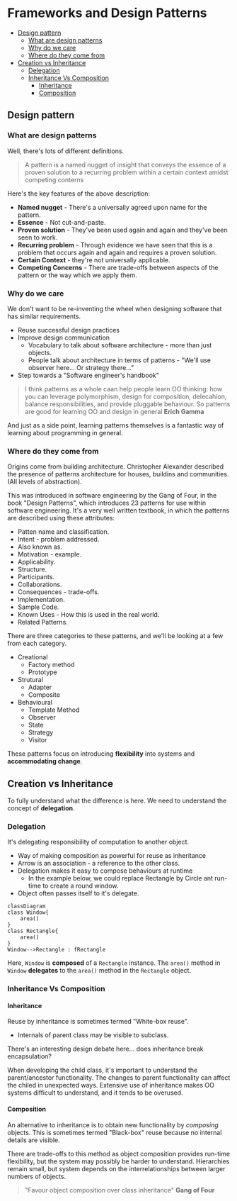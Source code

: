 # Frameworks and Design Patterns <!-- omit in toc -->

* [Design pattern](#design-pattern)
  * [What are design patterns](#what-are-design-patterns)
  * [Why do we care](#why-do-we-care)
  * [Where do they come from](#where-do-they-come-from)
* [Creation vs Inheritance](#creation-vs-inheritance)
  * [Delegation](#delegation)
  * [Inheritance Vs Composition](#inheritance-vs-composition)
    * [Inheritance](#inheritance)
    * [Composition](#composition)

## Design pattern

### What are design patterns

Well, there's lots of different definitions.

> A pattern is a named nugget of insight that conveys the essence of a proven solution to a recurring problem within a certain context amidst competing conterns

Here's the key features of the above description:

* **Named nugget** - There's a universally agreed upon name for the pattern.
* **Essence** - Not cut-and-paste.
* **Proven solution** - They've been used again and again and they've been seen to work.
* **Recurring problem** - Through evidence we have seen that this is a problem that occurs again and again and requires a proven solution.
* **Certain Context** - they're not universally applicable.
* **Competing Concerns** - There are trade-offs between aspects of the pattern or the way which we apply them.

### Why do we care

We don't want to be re-inventing the wheel when designing software that has similar requirements.

* Reuse successful design practices
* Improve design communication
  * Vocabulary to talk about software architecture - more than just objects.
  * People talk about architecture in terms of patterns - "We'll use observer here... Or strategy there..."
* Step towards a "Software engineer's handbook"

> I think patterns as a whole caan help people learn OO thinking: how you can leverage polymorphism, design for composition, delecahion, balance responsibilities, and provide pluggable behaviour.
> So patterns are good for learning OO and design in general
> **Erich Gamma**

And just as a side point, learning patterns themselves is a fantastic way of learning about programming in general.

### Where do they come from

Origins come from building architecture. Christopher Alexander described the presence of patterns architecture for houses, buildins and communities. (All levels of abstraction).

This was introduced in software engineering by the Gang of Four, in the book "Design Patterns", which introduces 23 patterns for use within software engineering. It's a very well written textbook, in which the patterns are described using these attributes:

* Patten name and classification.
* Intent - problem addressed.
* Also known as.
* Motivation - example.
* Applicability.
* Structure.
* Participants.
* Collaborations.
* Consequences - trade-offs.
* Implementation.
* Sample Code.
* Known Uses - How this is used in the real world.
* Related Patterns.

There are three categories to these patterns, and we'll be looking at a few from each category.

* Creational
  * Factory method
  * Prototype
* Strutural
  * Adapter
  * Composite
* Behavioural
  * Template Method
  * Observer
  * State
  * Strategy
  * Visitor

These patterns focus on introducing **flexibility** into systems and **accommodating change**.

## Creation vs Inheritance

To fully understand what the difference is here.
We need to understand the concept of **delegation**.

### Delegation

It's delegating responsibility of computation to another object.

* Way of making composition as powerful for reuse as inheritance
* Arrow is an association - a reference to the other class.
* Delegation makes it easy to compose behaviours at runtime
  * In the example below, we could replace Rectangle by Circle ant run-time to create a round window.
* Object often passes itself to it's delegate.

```mermaid
classDiagram
class Window{
    area()
}
class Rectangle{
    area()
}
Window-->Rectangle : fRectangle
```

Here, `Window` is **composed** of a `Rectangle` instance. The `area()` method in `Window` **delegates** to the `area()` method in the `Rectangle` object.

### Inheritance Vs Composition

#### Inheritance

Reuse by inheritance is sometimes termed "White-box reuse".

* Internals of parent class may be visible to subclass.

There's an interesting design debate here... does inheritance break encapsulation?

When developing the child class, it's important to understand the parent/ancestor functionality. The changes to parent functionality can affect the chiled in unexpected ways.
Extensive use of inheritance makes OO systems difficult to understand, and it tends to be overused.

#### Composition

An alternative to inheritance is to obtain new functionality by *composing* objects. This is sometimes termed "Black-box" reuse because no internal details are visible.

There are trade-offs to this method as object composition provides run-time flexibility, but the system may possibly be harder to understand.
Hierarchies remain small, but system depends on the interrelationships between larger numbers of objects.

>"Favour object composition over class inheritance"
>**Gang of Four**
